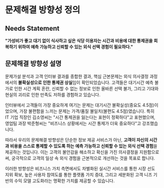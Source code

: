 # 문제해결 방향성 정의

## Needs Statement

**"가성비가 좋고 대기 없이 식사하고 싶은 식당 이용자는 시간과 비용에 대한 통제권을 회복하기 위하여 예측 가능하고 신뢰할 수 있는 외식 선택 경험이 필요하다."**

## 문제해결 방향성 설명

문제가설 분석과 고객 인터뷰 결과를 종합한 결과, 핵심 근본문제는 외식 의사결정 과정에서의 **불확실성으로 인한 통제권 상실**임이 확인되었습니다. 고객들은 대기시간 예측 불가로 인한 시간 계획 혼란, 신뢰할 수 없는 정보로 인한 올바른 선택 불가, 그리고 기대와 현실의 괴리로 인한 만족도 저하를 경험하고 있습니다.

인터뷰에서 고객들이 가장 중요하게 여기는 문제는 대기시간 불확실성(중요도 4.5점)이었으며, 가장 불편함을 느끼는 문제는 가격/품질 불일치(불편도 4.5점)였습니다. 특히 IT 기업 직장인 김소영씨는 "시간 통제권을 잃는다는 표현이 정확하다"고 표현했으며, 영업팀 과장 박준형씨는 "비즈니스 상황에서는 시간 통제가 더욱 중요하다"고 강조했습니다.

따라서 우리의 문제해결 방향성은 단순한 정보 제공 서비스가 아닌, **고객이 자신의 시간과 비용을 스스로 통제할 수 있도록 하는 예측 가능하고 신뢰할 수 있는 외식 선택 경험**을 제공하는 것입니다. 이는 고객의 불안감을 해소하고 확신을 가진 의사결정을 지원함으로써, 궁극적으로 고객의 일상 속 외식 경험을 근본적으로 개선하는 것을 목표로 합니다.

이러한 방향성은 비즈니스 가치 측면에서도 차별화된 실시간 서비스를 통한 시장 선도 지위 확보, 높은 사용자 참여도를 통한 플랫폼 가치 증대, 그리고 세분화된 고객 니즈 기반의 수익 모델 고도화라는 명확한 가치를 제공할 수 있습니다.